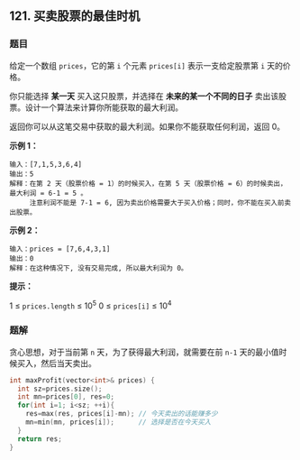 ## 121. 买卖股票的最佳时机

### 题目

给定一个数组 `prices`，它的第 `i` 个元素 `prices[i]` 表示一支给定股票第 `i` 天的价格。

你只能选择 **某一天** 买入这只股票，并选择在 **未来的某一个不同的日子** 卖出该股票。设计一个算法来计算你所能获取的最大利润。

返回你可以从这笔交易中获取的最大利润。如果你不能获取任何利润，返回 0。

**示例 1：**

```
输入：[7,1,5,3,6,4]
输出：5
解释：在第 2 天（股票价格 = 1）的时候买入，在第 5 天（股票价格 = 6）的时候卖出，最大利润 = 6-1 = 5 。
     注意利润不能是 7-1 = 6, 因为卖出价格需要大于买入价格；同时，你不能在买入前卖出股票。
```

**示例 2：**

```
输入：prices = [7,6,4,3,1]
输出：0
解释：在这种情况下, 没有交易完成, 所以最大利润为 0。
```

**提示：**

1 ≤ `prices.length` ≤ 10<sup>5</sup>
0 ≤ `prices[i]` ≤ 10<sup>4</sup>

### 题解

贪心思想，对于当前第 `n` 天，为了获得最大利润，就需要在前 `n-1` 天的最小值时候买入，然后当天卖出。

```cpp
int maxProfit(vector<int>& prices) {
  int sz=prices.size();
  int mn=prices[0], res=0;
  for(int i=1; i<sz; ++i){
    res=max(res, prices[i]-mn); // 今天卖出的话能赚多少
    mn=min(mn, prices[i]);      // 选择是否在今天买入
  }
  return res;
}
```